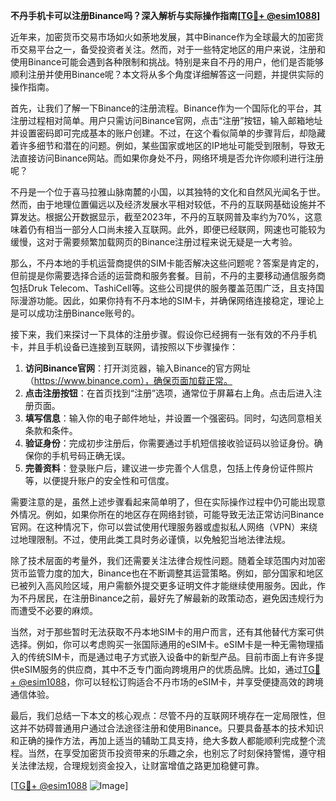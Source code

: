 **不丹手机卡可以注册Binance吗？深入解析与实际操作指南[[TG💪+ @esim1088](https://t.me/s/esim1088)]**

近年来，加密货币交易市场如火如荼地发展，其中Binance作为全球最大的加密货币交易平台之一，备受投资者关注。然而，对于一些特定地区的用户来说，注册和使用Binance可能会遇到各种限制和挑战。特别是来自不丹的用户，他们是否能够顺利注册并使用Binance呢？本文将从多个角度详细解答这一问题，并提供实际的操作指南。

首先，让我们了解一下Binance的注册流程。Binance作为一个国际化的平台，其注册过程相对简单。用户只需访问Binance官网，点击“注册”按钮，输入邮箱地址并设置密码即可完成基本的账户创建。不过，在这个看似简单的步骤背后，却隐藏着许多细节和潜在的问题。例如，某些国家或地区的IP地址可能受到限制，导致无法直接访问Binance网站。而如果你身处不丹，网络环境是否允许你顺利进行注册呢？

不丹是一个位于喜马拉雅山脉南麓的小国，以其独特的文化和自然风光闻名于世。然而，由于地理位置偏远以及经济发展水平相对较低，不丹的互联网基础设施并不算发达。根据公开数据显示，截至2023年，不丹的互联网普及率约为70%，这意味着仍有相当一部分人口尚未接入互联网。此外，即便已经联网，网速也可能较为缓慢，这对于需要频繁加载网页的Binance注册过程来说无疑是一大考验。

那么，不丹本地的手机运营商提供的SIM卡能否解决这些问题呢？答案是肯定的，但前提是你需要选择合适的运营商和服务套餐。目前，不丹的主要移动通信服务商包括Druk Telecom、TashiCell等。这些公司提供的服务覆盖范围广泛，且支持国际漫游功能。因此，如果你持有不丹本地的SIM卡，并确保网络连接稳定，理论上是可以成功注册Binance账号的。

接下来，我们来探讨一下具体的注册步骤。假设你已经拥有一张有效的不丹手机卡，并且手机设备已连接到互联网，请按照以下步骤操作：

1. **访问Binance官网**：打开浏览器，输入Binance的官方网址（https://www.binance.com），确保页面加载正常。
2. **点击注册按钮**：在首页找到“注册”选项，通常位于屏幕右上角。点击后进入注册页面。
3. **填写信息**：输入你的电子邮件地址，并设置一个强密码。同时，勾选同意相关条款和条件。
4. **验证身份**：完成初步注册后，你需要通过手机短信接收验证码以验证身份。确保你的手机号码正确无误。
5. **完善资料**：登录账户后，建议进一步完善个人信息，包括上传身份证件照片等，以便提升账户的安全性和可信度。

需要注意的是，虽然上述步骤看起来简单明了，但在实际操作过程中仍可能出现意外情况。例如，如果你所在的地区存在网络封锁，可能导致无法正常访问Binance官网。在这种情况下，你可以尝试使用代理服务器或虚拟私人网络（VPN）来绕过地理限制。不过，使用此类工具时务必谨慎，以免触犯当地法律法规。

除了技术层面的考量外，我们还需要关注法律合规性问题。随着全球范围内对加密货币监管力度的加大，Binance也在不断调整其运营策略。例如，部分国家和地区已被列入高风险区域，用户需额外提交更多证明文件才能继续使用服务。因此，作为不丹居民，在注册Binance之前，最好先了解最新的政策动态，避免因违规行为而遭受不必要的麻烦。

当然，对于那些暂时无法获取不丹本地SIM卡的用户而言，还有其他替代方案可供选择。例如，你可以考虑购买一张国际通用的eSIM卡。eSIM卡是一种无需物理插入的传统SIM卡，而是通过电子方式嵌入设备中的新型产品。目前市面上有许多提供eSIM服务的供应商，其中不乏专门面向跨境用户的优质品牌。比如，通过[TG💪+ @esim1088](https://t.me/s/esim1088)，你可以轻松订购适合不丹市场的eSIM卡，并享受便捷高效的跨境通信体验。

最后，我们总结一下本文的核心观点：尽管不丹的互联网环境存在一定局限性，但这并不妨碍普通用户通过合法途径注册和使用Binance。只要具备基本的技术知识和正确的操作方法，再加上适当的辅助工具支持，绝大多数人都能顺利完成整个流程。当然，在享受加密货币投资带来的乐趣之余，也别忘了时刻保持警惕，遵守相关法律法规，合理规划资金投入，让财富增值之路更加稳健可靠。

[[TG💪+ @esim1088](https://t.me/s/esim1088) ![Image](https://i.postimg.cc/4NQfJmqS/Snipaste-2025-05-13-00-14-12.png)]